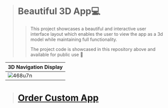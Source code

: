 > # Beautiful 3D App:computer:
>
>> This project showcases a beautiful and interactive user interface layout which enables the user to 
>> view the app as a 3d model while maintaining full functionality.
>>
>> The project code is showcased in this repository above and available for public use :floppy_disk:

|3D Navigation Display|
|--------------------|
|![468u7n](https://user-images.githubusercontent.com/17411265/85641364-a2bb0c00-b68e-11ea-9a4b-019786361beb.gif)|

> # [Order Custom App](https://www.upwork.com/o/profiles/users/~0124f711afa49186ee/?s=111058075510792601)



